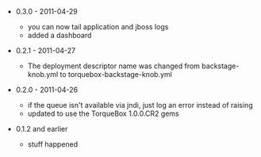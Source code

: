 * 0.3.0 - 2011-04-29
  * you can now tail application and jboss logs
  * added a dashboard

* 0.2.1 - 2011-04-27
  * The deployment descriptor name was changed from backstage-knob.yml to torquebox-backstage-knob.yml
  
* 0.2.0 - 2011-04-26
  * if the queue isn't available via jndi, just log an error instead of raising
  * updated to use the TorqueBox 1.0.0.CR2 gems
  
* 0.1.2 and earlier
  * stuff happened
